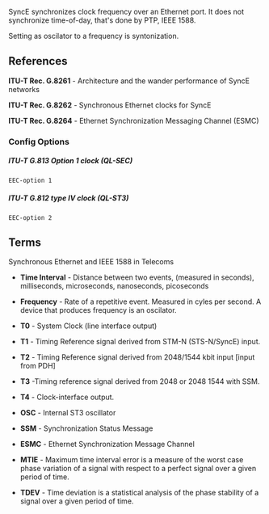 SyncE synchronizes clock frequency over an Ethernet port. It does not synchronize time-of-day, that's done by PTP, IEEE 1588.

Setting as oscilator to a frequency is syntonization.

## References

**ITU-T Rec. G.8261** - Architecture and the wander performance of SyncE networks

**ITU-T Rec. G.8262** - Synchronous Ethernet clocks for SyncE

**ITU-T Rec. G.8264** - Ethernet Synchronization Messaging Channel (ESMC)

### Config Options

##### ITU-T G.813 Option 1 clock (QL-SEC)
`EEC-option 1`


##### ITU-T G.812 type IV clock (QL-ST3)		      
`EEC-option 2`

## Terms

Synchronous Ethernet and IEEE 1588 in Telecoms

* **Time Interval** - Distance between two events, (measured in seconds), milliseconds, microseconds, nanoseconds, picoseconds

* **Frequency** - Rate of a repetitive event. Measured in cyles per second. A device that produces frequency is an oscilator.

* **T0** - System Clock (line interface output)
	
* **T1** - Timing Reference signal derived from STM-N (STS-N/SyncE) input.
	 
* **T2** - Timing Reference signal derived from 2048/1544 kbit input [input from PDH]
	
* **T3** -Timing reference signal derived from 2048 or 2048 1544 with SSM.
	 
* **T4** - Clock-interface output.

* **OSC** - Internal ST3 oscillator

* **SSM**  - Synchronization Status Message

* **ESMC**  -  Ethernet Synchronization Message Channel

* **MTIE** - Maximum time interval error is a measure of the worst case phase variation of a signal with respect to a perfect signal over a given period of time.

* **TDEV** - Time deviation is a statistical analysis of the phase stability of a signal over a given period of time.





